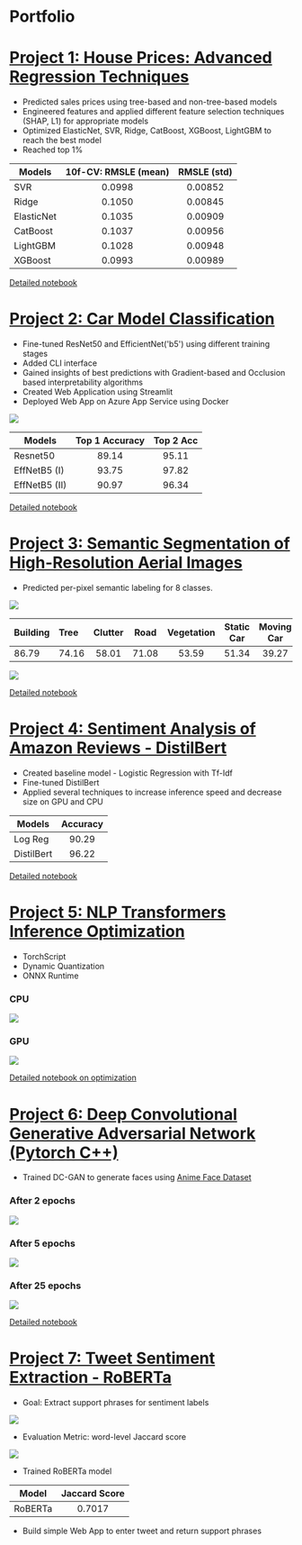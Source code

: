 # Portfolio

# [Project 1: House Prices: Advanced Regression Techniques](https://github.com/TheBigTicket02/House-Prices-Advanced)

* Predicted sales prices using tree-based and non-tree-based models
* Engineered features and applied different feature selection techniques (SHAP, L1) for appropriate models
* Optimized ElasticNet, SVR, Ridge, CatBoost, XGBoost, LightGBM to reach the best model
* Reached top 1%



| Models        | 10f-CV: RMSLE (mean)|RMSLE (std)|
| ------------- |:-------------------:|:---------:|
| SVR           | 0.0998              | 0.00852   |
| Ridge         | 0.1050              | 0.00845   |
| ElasticNet    | 0.1035              | 0.00909   |
| CatBoost      | 0.1037              | 0.00956   |
| LightGBM      | 0.1028              | 0.00948   |
| XGBoost       | 0.0993              | 0.00989   |

[Detailed notebook](https://www.kaggle.com/alexalex02/house-prices-advanced-feature-engineering)

# [Project 2: Car Model Classification](https://github.com/TheBigTicket02/Car-Classifier)

* Fine-tuned ResNet50 and EfficientNet('b5') using different training stages
* Added CLI interface
* Gained insights of best predictions with Gradient-based and Occlusion based interpretability algorithms
* Created Web Application using Streamlit
* Deployed Web App on Azure App Service using Docker

![](/images/2.1.png)

| Models        | Top 1 Accuracy|Top 2 Acc|
| ------------- |:-------------:|:-------:|
| Resnet50      | 89.14         | 95.11   |
| EffNetB5 (I)  | 93.75         | 97.82   |
| EffNetB5 (II) | 90.97         | 96.34   |

[Detailed notebook](https://www.kaggle.com/alexalex02/car-classifier-93-75-inference-web-app)

# [Project 3: Semantic Segmentation of High-Resolution Aerial Images](https://github.com/TheBigTicket02/Aerial-Semantic-Segmentation)

* Predicted per-pixel semantic labeling for 8 classes.

![](/images/3.1.png)

| Building | Tree | Clutter | Road | Vegetation|Static Car| Moving Car| Human| mIoU |
| ---------|:-----|:-------:|:----:|:---------:|:--------:|:---------:|:----:|:----:|
| 86.79    | 74.16| 58.01   | 71.08| 53.59     |51.34     |39.27      |22.21 |57.06 |

![](/images/3.2.png)

[Detailed notebook](https://www.kaggle.com/alexalex02/car-classifier-93-75-inference-web-app)

# [Project 4: Sentiment Analysis of Amazon Reviews - DistilBert](https://github.com/TheBigTicket02/Sentiment-Analysis-DistilBert)

* Created baseline model - Logistic Regression with Tf-Idf
* Fine-tuned DistilBert
* Applied several techniques to increase inference speed and decrease size on GPU and CPU

| Models       | Accuracy |
| -------------|:--------:|
| Log Reg      | 90.29    |
| DistilBert   | 96.22    |

[Detailed notebook](https://www.kaggle.com/alexalex02/sentiment-analysis-distilbert-amazon-reviews)

# [Project 5: NLP Transformers Inference Optimization](https://github.com/TheBigTicket02/Sentiment-Analysis-DistilBert)

* TorchScript
* Dynamic Quantization
* ONNX Runtime

### CPU

![](/images/4.1.png)

### GPU

![](/images/4.2.png)

[Detailed notebook on optimization](https://www.kaggle.com/alexalex02/nlp-transformers-inference-optimization)

# [Project 6: Deep Convolutional Generative Adversarial Network (Pytorch C++)](https://github.com/TheBigTicket02/DC-GAN)

* Trained DC-GAN to generate faces using [Anime Face Dataset](https://www.kaggle.com/splcher/animefacedataset)

### After 2 epochs

![](/images/5.1.png)

### After 5 epochs

![](/images/5.2.png)

### After 25 epochs

![](/images/5.3.png)

[Detailed notebook](https://www.kaggle.com/alexalex02/dc-gan-pytorch-c)

# [Project 7: Tweet Sentiment Extraction - RoBERTa](https://github.com/TheBigTicket02/Tweet-Sentiment-Extraction-RoBERTa)

* Goal: Extract support phrases for sentiment labels

![](/images/6.1.png)

* Evaluation Metric: word-level Jaccard score

![](/images/6.2.jpg)

* Trained RoBERTa model

| Model       | Jaccard Score |
| ------------|:-------------:|
| RoBERTa     | 0.7017        |

* Build simple Web App to enter tweet and return support phrases
